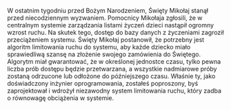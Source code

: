 W ostatnim tygodniu przed Bożym Narodzeniem, Święty Mikołaj stanął przed niecodziennym wyzwaniem. Pomocnicy Mikołaja zgłosili, że w centralnym systemie zarządzania listami życzeń dzieci nastąpił ogromny wzrost ruchu. Na skutek tego, dostęp do bazy danych z życzeniami zagroził przeciążeniem systemu. Święty Mikołaj postanowił, że potrzebny jest algoritm limitowania ruchu do systemu, aby każde dziecko miało sprawiedliwą szansę na złożenie swojego zamówienia do Świętego. Algorytm miał gwarantować, że w określonej jednostce czasu, tylko pewna liczba prób dostępu będzie przetwarzana, a wszystkie nadmiarowe próby zostaną odrzucone lub odłożone do późniejszego czasu. Właśnie ty, jako doświadczony inżynier oprogramowania, zostałeś poproszony, byś zaprojektował i wdrożył niezawodny system limitowania ruchu, który zadba o równowagę obciążenia w systemie.